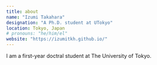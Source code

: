 ```yaml
---
title: about
name: "Izumi Takahara"
designation: "A Ph.D. student at UTokyo"
location: Tokyo, Japan
# pronouns: "he/him/el"
website: "https://izumitkh.github.io/"
---
```

I am a first-year doctral student at The University of Tokyo.

<!-- I am a first-year doctral student at The University of Tokyo. I earned a B.E. in 2022, followed by an M.E. in 2024, both from UTokyo.  
<br/>
My research interests lie in solving both fundamental and applied scientific problems in materials science and related fields through computational techniques.
Specifically, I focus on applying and developing a wide range of methods that I suppose helpful, including *ab initio* simulation, advanced artificial intelligence technologies, AI-powered techniques that merge these approaches, and methods integrating computational and materials characterization techniques. -->